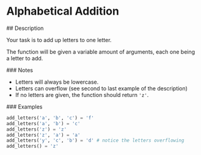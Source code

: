# Alphabetical Addition

## Description

Your task is to add up letters to one letter.

The function will be given a variable amount of arguments, each one being a letter to add.

### Notes

* Letters will always be lowercase.
* Letters can overflow (see second to last example of the description)
* If no letters are given, the function should return `'z'`.

### Examples

```python
add_letters('a', 'b', 'c') = 'f'
add_letters('a', 'b') = 'c'
add_letters('z') = 'z'
add_letters('z', 'a') = 'a'
add_letters('y', 'c', 'b') = 'd' # notice the letters overflowing
add_letters() = 'z'
```
